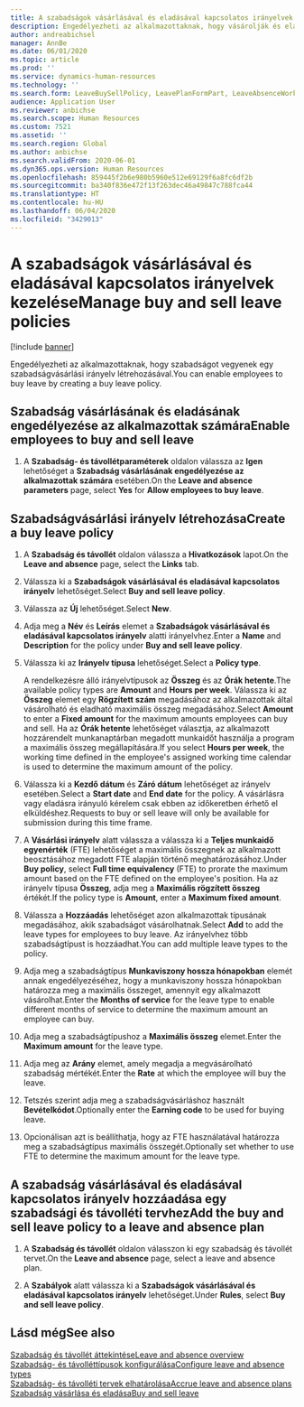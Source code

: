 ```yaml
---
title: A szabadságok vásárlásával és eladásával kapcsolatos irányelvek kezelése
description: Engedélyezheti az alkalmazottaknak, hogy vásárolják és eladják a szabadságukat a Dynamics 365 Human Resources alkalmazásban.
author: andreabichsel
manager: AnnBe
ms.date: 06/01/2020
ms.topic: article
ms.prod: ''
ms.service: dynamics-human-resources
ms.technology: ''
ms.search.form: LeaveBuySellPolicy, LeavePlanFormPart, LeaveAbsenceWorkspace
audience: Application User
ms.reviewer: anbichse
ms.search.scope: Human Resources
ms.custom: 7521
ms.assetid: ''
ms.search.region: Global
ms.author: anbichse
ms.search.validFrom: 2020-06-01
ms.dyn365.ops.version: Human Resources
ms.openlocfilehash: 859445f2b6e980b5960e512e69129f6a8fc6df2b
ms.sourcegitcommit: ba340f836e472f13f263dec46a49847c788fca44
ms.translationtype: HT
ms.contentlocale: hu-HU
ms.lasthandoff: 06/04/2020
ms.locfileid: "3429013"
---
```

# <a name="manage-buy-and-sell-leave-policies"></a><span data-ttu-id="6dff9-103">A szabadságok vásárlásával és eladásával kapcsolatos irányelvek kezelése</span><span class="sxs-lookup"><span data-stu-id="6dff9-103">Manage buy and sell leave policies</span></span>

[!include [banner](includes/preview-feature.md)]

<span data-ttu-id="6dff9-104">Engedélyezheti az alkalmazottaknak, hogy szabadságot vegyenek egy szabadságvásárlási irányelv létrehozásával.</span><span class="sxs-lookup"><span data-stu-id="6dff9-104">You can enable employees to buy leave by creating a buy leave policy.</span></span>  

## <a name="enable-employees-to-buy-and-sell-leave"></a><span data-ttu-id="6dff9-105">Szabadság vásárlásának és eladásának engedélyezése az alkalmazottak számára</span><span class="sxs-lookup"><span data-stu-id="6dff9-105">Enable employees to buy and sell leave</span></span>

1. <span data-ttu-id="6dff9-106">A **Szabadság- és távollétparaméterek** oldalon válassza az **Igen** lehetőséget a **Szabadság vásárlásának engedélyezése az alkalmazottak számára** esetében.</span><span class="sxs-lookup"><span data-stu-id="6dff9-106">On the **Leave and absence parameters** page, select **Yes** for **Allow employees to buy leave**.</span></span> 

## <a name="create-a-buy-leave-policy"></a><span data-ttu-id="6dff9-107">Szabadságvásárlási irányelv létrehozása</span><span class="sxs-lookup"><span data-stu-id="6dff9-107">Create a buy leave policy</span></span>

1. <span data-ttu-id="6dff9-108">A **Szabadság és távollét** oldalon válassza a **Hivatkozások** lapot.</span><span class="sxs-lookup"><span data-stu-id="6dff9-108">On the **Leave and absence** page, select the **Links** tab.</span></span> 

2. <span data-ttu-id="6dff9-109">Válassza ki a **Szabadságok vásárlásával és eladásával kapcsolatos irányelv** lehetőséget.</span><span class="sxs-lookup"><span data-stu-id="6dff9-109">Select **Buy and sell leave policy**.</span></span>

3. <span data-ttu-id="6dff9-110">Válassza az **Új** lehetőséget.</span><span class="sxs-lookup"><span data-stu-id="6dff9-110">Select **New**.</span></span>

4. <span data-ttu-id="6dff9-111">Adja meg a **Név** és **Leírás** elemet a **Szabadságok vásárlásával és eladásával kapcsolatos irányelv** alatti irányelvhez.</span><span class="sxs-lookup"><span data-stu-id="6dff9-111">Enter a **Name** and **Description** for the policy under **Buy and sell leave policy**.</span></span> 

5. <span data-ttu-id="6dff9-112">Válassza ki az **Irányelv típusa** lehetőséget.</span><span class="sxs-lookup"><span data-stu-id="6dff9-112">Select a **Policy type**.</span></span> 

   <span data-ttu-id="6dff9-113">A rendelkezésre álló irányelvtípusok az **Összeg** és az **Órák hetente**.</span><span class="sxs-lookup"><span data-stu-id="6dff9-113">The available policy types are **Amount** and **Hours per week**.</span></span> <span data-ttu-id="6dff9-114">Válassza ki az **Összeg** elemet egy **Rögzített szám** megadásához az alkalmazottak által vásárolható és eladható maximális összeg megadásához.</span><span class="sxs-lookup"><span data-stu-id="6dff9-114">Select **Amount** to enter a **Fixed amount** for the maximum amounts employees can buy and sell.</span></span> <span data-ttu-id="6dff9-115">Ha az **Órák hetente** lehetőséget választja, az alkalmazott hozzárendelt munkanaptárban megadott munkaidőt használja a program a maximális összeg megállapítására.</span><span class="sxs-lookup"><span data-stu-id="6dff9-115">If you select **Hours per week**, the working time defined in the employee's assigned working time calendar is used to determine the maximum amount of the policy.</span></span> 

6. <span data-ttu-id="6dff9-116">Válassza ki a **Kezdő dátum** és **Záró dátum** lehetőséget az irányelv esetében.</span><span class="sxs-lookup"><span data-stu-id="6dff9-116">Select a **Start date** and **End date** for the policy.</span></span> <span data-ttu-id="6dff9-117">A vásárlásra vagy eladásra irányuló kérelem csak ebben az időkeretben érhető el elküldéshez.</span><span class="sxs-lookup"><span data-stu-id="6dff9-117">Requests to buy or sell leave will only be available for submission during this time frame.</span></span> 

7. <span data-ttu-id="6dff9-118">A **Vásárlási irányelv** alatt válassza a válassza ki a **Teljes munkaidő egyenérték** (FTE) lehetőséget a maximális összegnek az alkalmazott beosztásához megadott FTE alapján történő meghatározásához.</span><span class="sxs-lookup"><span data-stu-id="6dff9-118">Under **Buy policy**, select **Full time equivalency** (FTE) to prorate the maximum amount based on the FTE defined on the employee's position.</span></span> <span data-ttu-id="6dff9-119">Ha az irányelv típusa **Összeg**, adja meg a **Maximális rögzített összeg** értékét.</span><span class="sxs-lookup"><span data-stu-id="6dff9-119">If the policy type is **Amount**, enter a **Maximum fixed amount**.</span></span> 

8. <span data-ttu-id="6dff9-120">Válassza a **Hozzáadás** lehetőséget azon alkalmazottak típusának megadásához, akik szabadságot vásárolhatnak.</span><span class="sxs-lookup"><span data-stu-id="6dff9-120">Select **Add** to add the leave types for employees to buy leave.</span></span> <span data-ttu-id="6dff9-121">Az irányelvhez több szabadságtípust is hozzáadhat.</span><span class="sxs-lookup"><span data-stu-id="6dff9-121">You can add multiple leave types to the policy.</span></span> 

9. <span data-ttu-id="6dff9-122">Adja meg a szabadságtípus **Munkaviszony hossza hónapokban** elemét annak engedélyezéséhez, hogy a munkaviszony hossza hónapokban határozza meg a maximális összeget, amennyit egy alkalmazott vásárolhat.</span><span class="sxs-lookup"><span data-stu-id="6dff9-122">Enter the **Months of service** for the leave type to enable different months of service to determine the maximum amount an employee can buy.</span></span> 

10. <span data-ttu-id="6dff9-123">Adja meg a szabadságtípushoz a **Maximális összeg** elemet.</span><span class="sxs-lookup"><span data-stu-id="6dff9-123">Enter the **Maximum amount** for the leave type.</span></span> 

11. <span data-ttu-id="6dff9-124">Adja meg az **Arány** elemet, amely megadja a megvásárolható szabadság mértékét.</span><span class="sxs-lookup"><span data-stu-id="6dff9-124">Enter the **Rate** at which the employee will buy the leave.</span></span> 

12. <span data-ttu-id="6dff9-125">Tetszés szerint adja meg a szabadságvásárláshoz használt **Bevételkódot**.</span><span class="sxs-lookup"><span data-stu-id="6dff9-125">Optionally enter the **Earning code** to be used for buying leave.</span></span> 

13. <span data-ttu-id="6dff9-126">Opcionálisan azt is beállíthatja, hogy az FTE használatával határozza meg a szabadságtípus maximális összegét.</span><span class="sxs-lookup"><span data-stu-id="6dff9-126">Optionally set whether to use FTE to determine the maximum amount for the leave type.</span></span> 

## <a name="add-the-buy-and-sell-leave-policy-to-a-leave-and-absence-plan"></a><span data-ttu-id="6dff9-127">A szabadság vásárlásával és eladásával kapcsolatos irányelv hozzáadása egy szabadsági és távolléti tervhez</span><span class="sxs-lookup"><span data-stu-id="6dff9-127">Add the buy and sell leave policy to a leave and absence plan</span></span>

1. <span data-ttu-id="6dff9-128">A **Szabadság és távollét** oldalon válasszon ki egy szabadság és távollét tervet.</span><span class="sxs-lookup"><span data-stu-id="6dff9-128">On the **Leave and absence** page, select a leave and absence plan.</span></span>

2. <span data-ttu-id="6dff9-129">A **Szabályok** alatt válassza ki a **Szabadságok vásárlásával és eladásával kapcsolatos irányelv** lehetőséget.</span><span class="sxs-lookup"><span data-stu-id="6dff9-129">Under **Rules**, select **Buy and sell leave policy**.</span></span>

## <a name="see-also"></a><span data-ttu-id="6dff9-130">Lásd még</span><span class="sxs-lookup"><span data-stu-id="6dff9-130">See also</span></span>

[<span data-ttu-id="6dff9-131">Szabadság és távollét áttekintése</span><span class="sxs-lookup"><span data-stu-id="6dff9-131">Leave and absence overview</span></span>](hr-leave-and-absence-overview.md)</br>
[<span data-ttu-id="6dff9-132">Szabadság- és távolléttípusok konfigurálása</span><span class="sxs-lookup"><span data-stu-id="6dff9-132">Configure leave and absence types</span></span>](hr-leave-and-absence-types.md)</br>
[<span data-ttu-id="6dff9-133">Szabadság- és távolléti tervek elhatárolása</span><span class="sxs-lookup"><span data-stu-id="6dff9-133">Accrue leave and absence plans</span></span>](hr-leave-and-absence-accrue.md)</br>
[<span data-ttu-id="6dff9-134">Szabadság vásárlása és eladása</span><span class="sxs-lookup"><span data-stu-id="6dff9-134">Buy and sell leave</span></span>](hr-employee-self-service-buy-sell-leave.md)

